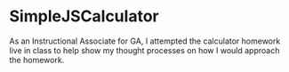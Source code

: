 # SimpleJSCalculator
 As an Instructional Associate for GA, I attempted the calculator homework live in class to help show my thought processes on how I would approach the homework.

